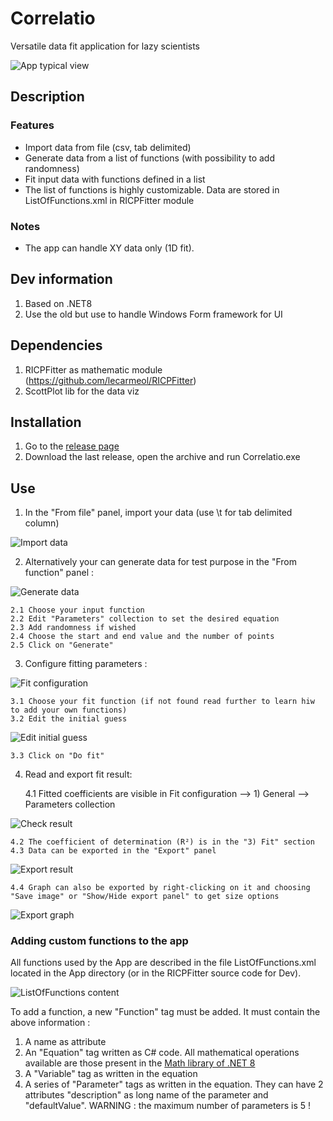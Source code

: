 # Correlatio
Versatile data fit application for lazy scientists

![App typical view](https://github.com/lecarmeol/Correlatio/blob/main/dev/graphics/00_Fullview.png)

## Description
### Features
- Import data from file (csv, tab delimited)
- Generate data from a list of functions (with possibility to add randomness)
- Fit input data with functions defined in a list
- The list of functions is highly customizable. Data are stored in ListOfFunctions.xml in RICPFitter module

### Notes
- The app can handle XY data only (1D fit).

## Dev information
1. Based on .NET8
2. Use the old but use to handle Windows Form framework for UI

## Dependencies
1. RICPFitter as mathematic module (https://github.com/lecarmeol/RICPFitter)
2. ScottPlot lib for the data viz

## Installation
1. Go to the [release page](https://github.com/lecarmeol/Correlatio/releases/)
2. Download the last release, open the archive and run Correlatio.exe

## Use
1. In the "From file" panel, import your data (use \t for tab delimited column)

![Import data](https://github.com/lecarmeol/Correlatio/blob/main/dev/graphics/01_Import_data.png)

2. Alternatively your can generate data for test purpose in the "From function" panel :

![Generate data](https://github.com/lecarmeol/Correlatio/blob/main/dev/graphics/01b_Generate_data.png)

    2.1 Choose your input function
    2.2 Edit "Parameters" collection to set the desired equation
    2.3 Add randomness if wished
    2.4 Choose the start and end value and the number of points
    2.5 Click on "Generate"
3. Configure fitting parameters :

![Fit configuration](https://github.com/lecarmeol/Correlatio/blob/main/dev/graphics/02_Fit_configuration.png)   
   
    3.1 Choose your fit function (if not found read further to learn hiw to add your own functions)
    3.2 Edit the initial guess

![Edit initial guess](https://github.com/lecarmeol/Correlatio/blob/main/dev/graphics/03_Edit_initial_guesses.png)   
   
    3.3 Click on "Do fit"
4. Read and export fit result:

    4.1 Fitted coefficients are visible in Fit configuration --> 1) General --> Parameters collection

 ![Check result](https://github.com/lecarmeol/Correlatio/blob/main/dev/graphics/04_Check_fit_result.png)     
   
    4.2 The coefficient of determination (R²) is in the "3) Fit" section
    4.3 Data can be exported in the "Export" panel

![Export result](https://github.com/lecarmeol/Correlatio/blob/main/dev/graphics/05_Export_data.png)   
   
    4.4 Graph can also be exported by right-clicking on it and choosing "Save image" or "Show/Hide export panel" to get size options

![Export graph](https://github.com/lecarmeol/Correlatio/blob/main/dev/graphics/06_Export_graph.png)   

### Adding custom functions to the app

All functions used by the App are described in the file ListOfFunctions.xml located in the App directory (or in the RICPFitter source code for Dev).

![ListOfFunctions content](https://github.com/lecarmeol/Correlatio/blob/main/dev/graphics/XML%20with%20functions.png)

To add a function, a new "Function" tag must be added. It must contain the above information :
1. A name as attribute
2. An "Equation" tag written as C# code. All mathematical operations available are those present in the [Math library of .NET 8](https://learn.microsoft.com/en-us/dotnet/api/system.math?view=net-8.0)
3. A "Variable" tag as written in the equation
4. A series of "Parameter" tags as written in the equation. They can have 2 attributes "description" as long name of the parameter and "defaultValue". WARNING : the maximum number of parameters is 5 !
